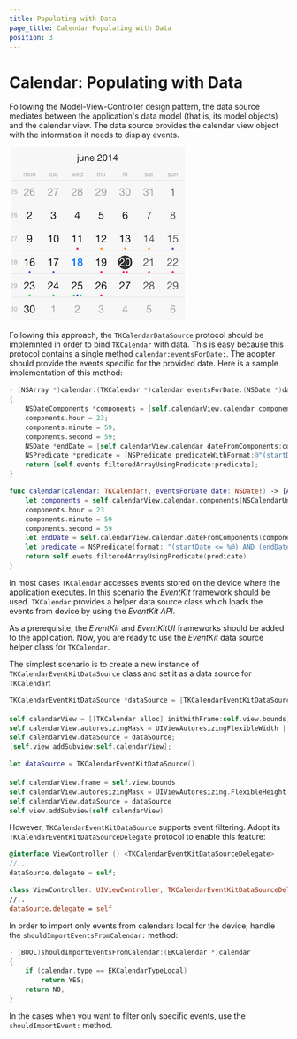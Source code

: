 ```yaml
---
title: Populating with Data
page_title: Calendar Populating with Data
position: 3
---
```


# Calendar: Populating with Data

Following the Model-View-Controller design pattern, the data source mediates between the application's data model (that is, its model objects) and the calendar view. The data source provides the calendar view object with the information it needs to display events.

 <img src="../images/calendar-populating-with-data001.png" />

Following this approach, the <code>TKCalendarDataSource</code> protocol should be implemnted in order to bind <code>TKCalendar</code> with data. This is easy because this protocol contains a single method <code>calendar:eventsForDate:</code>. The adopter should provide the events specific for the provided date. Here is a sample implementation of this method:

```Objective-C
- (NSArray *)calendar:(TKCalendar *)calendar eventsForDate:(NSDate *)date
{
	NSDateComponents *components = [self.calendarView.calendar components:NSCalendarUnitYear|NSCalendarUnitMonth|NSCalendarUnitDay fromDate:date];
	components.hour = 23;
	components.minute = 59;
	components.second = 59;
	NSDate *endDate = [self.calendarView.calendar dateFromComponents:components];
	NSPredicate *predicate = [NSPredicate predicateWithFormat:@"(startDate <= %@) AND (endDate >= %@)", endDate, date];
	return [self.events filteredArrayUsingPredicate:predicate];
}
```
```Swift
func calendar(calendar: TKCalendar!, eventsForDate date: NSDate!) -> [AnyObject]! {
    let components = self.calendarView.calendar.components(NSCalendarUnit.YearCalendarUnit | NSCalendarUnit.MonthCalendarUnit | NSCalendarUnit.DayCalendarUnit, fromDate: date)
    components.hour = 23
    components.minute = 59
    components.second = 59
    let endDate = self.calendarView.calendar.dateFromComponents(components)
    let predicate = NSPredicate(format: "(startDate <= %@) AND (endDate >= %@)", endDate, date)
    return self.evets.filteredArrayUsingPredicate(predicate)
}
```

In most cases <code>TKCalendar</code> accesses events stored on the device where the application executes. In this scenario the *EventKit* framework should be used. <code>TKCalendar</code> provides a helper data source class which loads the events from device by using the *EventKit API*.

As a prerequisite, the *EventKit* and *EventKitUI* frameworks should be added to the application. Now, you are ready to use the *EventKit* data source helper class for <code>TKCalendar</code>.

The simplest scenario is to create a new instance of <code>TKCalendarEventKitDataSource</code> class and set it as a data source for <code>TKCalendar</code>:

```Objective-C
TKCalendarEventKitDataSource *dataSource = [TKCalendarEventKitDataSource new];

self.calendarView = [[TKCalendar alloc] initWithFrame:self.view.bounds];
self.calendarView.autoresizingMask = UIViewAutoresizingFlexibleWidth | UIViewAutoresizingFlexibleHeight;
self.calendarView.dataSource = dataSource;
[self.view addSubview:self.calendarView];
```
```Swift
let dataSource = TKCalendarEventKitDataSource()

self.calendarView.frame = self.view.bounds
self.calendarView.autoresizingMask = UIViewAutoresizing.FlexibleHeight | UIViewAutoresizing.FlexibleWidth
self.calendarView.dataSource = dataSource
self.view.addSubview(self.calendarView)
```

However, <code>TKCalendarEventKitDataSource</code> supports event filtering. Adopt its <code>TKCalendarEventKitDataSourceDelegate</code> protocol to enable this feature:

```Objective-C
@interface ViewController () <TKCalendarEventKitDataSourceDelegate>
//..
dataSource.delegate = self;
```
```Swift
class ViewController: UIViewController, TKCalendarEventKitDataSourceDelegate
//..
dataSource.delegate = self
```

In order to import only events from calendars local for the device, handle the <code>shouldImportEventsFromCalendar:</code> method:

```Objective-C
- (BOOL)shouldImportEventsFromCalendar:(EKCalendar *)calendar
{
	if (calendar.type == EKCalendarTypeLocal)
    	return YES;
    return NO;
}
```

In the cases when you want to filter only specific events, use the <code>shouldImportEvent:</code> method.
